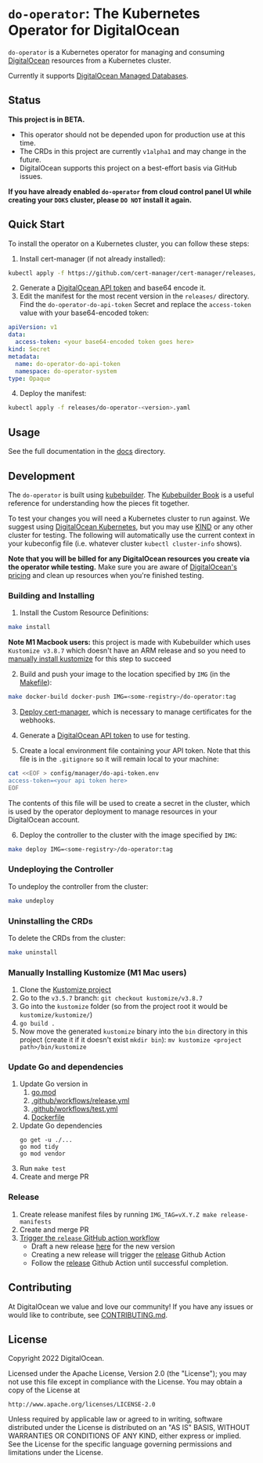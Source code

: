 # `do-operator`: The Kubernetes Operator for DigitalOcean

`do-operator` is a Kubernetes operator for managing and consuming [DigitalOcean](https://www.digitalocean.com/) resources from a Kubernetes cluster.

Currently it supports [DigitalOcean Managed Databases](https://www.digitalocean.com/products/managed-databases).

## Status

**This project is in BETA.**

* This operator should not be depended upon for production use at this time.
* The CRDs in this project are currently `v1alpha1` and may change in the future.
* DigitalOcean supports this project on a best-effort basis via GitHub issues.

**If you have already enabled `do-operator` from cloud control panel UI while creating your `DOKS` cluster, please `DO NOT` install it again.**

## Quick Start

To install the operator on a Kubernetes cluster, you can follow these steps:

1. Install cert-manager (if not already installed):
```sh
kubectl apply -f https://github.com/cert-manager/cert-manager/releases/download/v1.9.1/cert-manager.yaml
```
2. Generate a [DigitalOcean API token](https://docs.digitalocean.com/reference/api/create-personal-access-token/) and base64 encode it.
3. Edit the manifest for the most recent version in the `releases/` directory. Find the `do-operator-do-api-token` Secret and replace the `access-token` value with your base64-encoded token:
```yaml
apiVersion: v1
data:
  access-token: <your base64-encoded token goes here>
kind: Secret
metadata:
  name: do-operator-do-api-token
  namespace: do-operator-system
type: Opaque
```
4. Deploy the manifest:
```sh
kubectl apply -f releases/do-operator-<version>.yaml
```

## Usage

See the full documentation in the [docs](docs/) directory.

## Development

The `do-operator` is built using [kubebuilder](https://github.com/kubernetes-sigs/kubebuilder).
The [Kubebuilder Book](https://book.kubebuilder.io/) is a useful reference for understanding how the pieces fit together.

To test your changes you will need a Kubernetes cluster to run against.
We suggest using [DigitalOcean Kubernetes](https://docs.digitalocean.com/products/kubernetes/), but you may use [KIND](https://sigs.k8s.io/kind) or any other cluster for testing.
The following will automatically use the current context in your kubeconfig file (i.e. whatever cluster `kubectl cluster-info` shows).

**Note that you will be billed for any DigitalOcean resources you create via the operator while testing.**
Make sure you are aware of [DigitalOcean's pricing](https://www.digitalocean.com/pricing) and clean up resources when you're finished testing.

### Building and Installing

1. Install the Custom Resource Definitions:

```sh
make install
```

**Note M1 Macbook users:** this project is made with Kubebuilder which uses `Kustomize v3.8.7` which doesn't have an ARM release and so you need to [manually install kustomize](#manually-installing-kustomize-m1-mac-users) for this step to succeed

2. Build and push your image to the location specified by `IMG` (in the [Makefile](Makefile)):

```sh
make docker-build docker-push IMG=<some-registry>/do-operator:tag
```

3. [Deploy cert-manager](https://cert-manager.io/docs/installation/), which is necessary to manage certificates for the webhooks.

4. Generate a [DigitalOcean API token](https://docs.digitalocean.com/reference/api/create-personal-access-token/) to use for testing.

5. Create a local environment file containing your API token. Note that this file is in the `.gitignore` so it will remain local to your machine:

```sh
cat <<EOF > config/manager/do-api-token.env
access-token=<your api token here>
EOF
```

The contents of this file will be used to create a secret in the cluster, which is used by the operator deployment to manage resources in your DigitalOcean account.

6. Deploy the controller to the cluster with the image specified by `IMG`:

```sh
make deploy IMG=<some-registry>/do-operator:tag
```

### Undeploying the Controller

To undeploy the controller from the cluster:

```sh
make undeploy
```

### Uninstalling the CRDs

To delete the CRDs from the cluster:

```sh
make uninstall
```

### Manually Installing Kustomize (M1 Mac users)
1. Clone the [Kustomize project](https://github.com/kubernetes-sigs/kustomize)
2. Go to the `v3.5.7` branch: `git checkout kustomize/v3.8.7`
3. Go into the `kustomize` folder (so from the project root it would be `kustomize/kustomize/`)
4. `go build .`
5. Now move the generated `kustomize` binary into the `bin` directory in this project (create it if it doesn't exist `mkdir bin`): `mv kustomize <project path>/bin/kustomize`

### Update Go and dependencies
1. Update Go version in
   1. [go.mod](./go.mod)
   2. [.github/workflows/release.yml](./.github/workflows/release.yml)
   3. [.github/workflows/test.yml](./.github/workflows/test.yml)
   4. [Dockerfile](./Dockerfile)
2. Update Go dependencies
   ```shell
   go get -u ./...
   go mod tidy
   go mod vendor
   ```
3. Run `make test`
4. Create and merge PR

### Release
1. Create release manifest files by running `IMG_TAG=vX.Y.Z make release-manifests`
2. Create and merge PR
3. [Trigger the `release` GitHub action workflow](https://github.com/digitalocean/do-operator/actions/workflows/release.yml)
    - Draft a new release [here](https://github.com/digitalocean/do-operator/releases) for the new version
    - Creating a new release will trigger the [release](https://github.com/digitalocean/do-operator/actions/workflows/release.yml) Github Action
    - Follow the [release](https://github.com/digitalocean/do-operator/actions/workflows/release.yml) Github Action until successful completion.

## Contributing

At DigitalOcean we value and love our community!
If you have any issues or would like to contribute, see [CONTRIBUTING.md](CONTRIBUTING.md).

## License

Copyright 2022 DigitalOcean.

Licensed under the Apache License, Version 2.0 (the "License");
you may not use this file except in compliance with the License.
You may obtain a copy of the License at

    http://www.apache.org/licenses/LICENSE-2.0

Unless required by applicable law or agreed to in writing, software
distributed under the License is distributed on an "AS IS" BASIS,
WITHOUT WARRANTIES OR CONDITIONS OF ANY KIND, either express or implied.
See the License for the specific language governing permissions and
limitations under the License.


